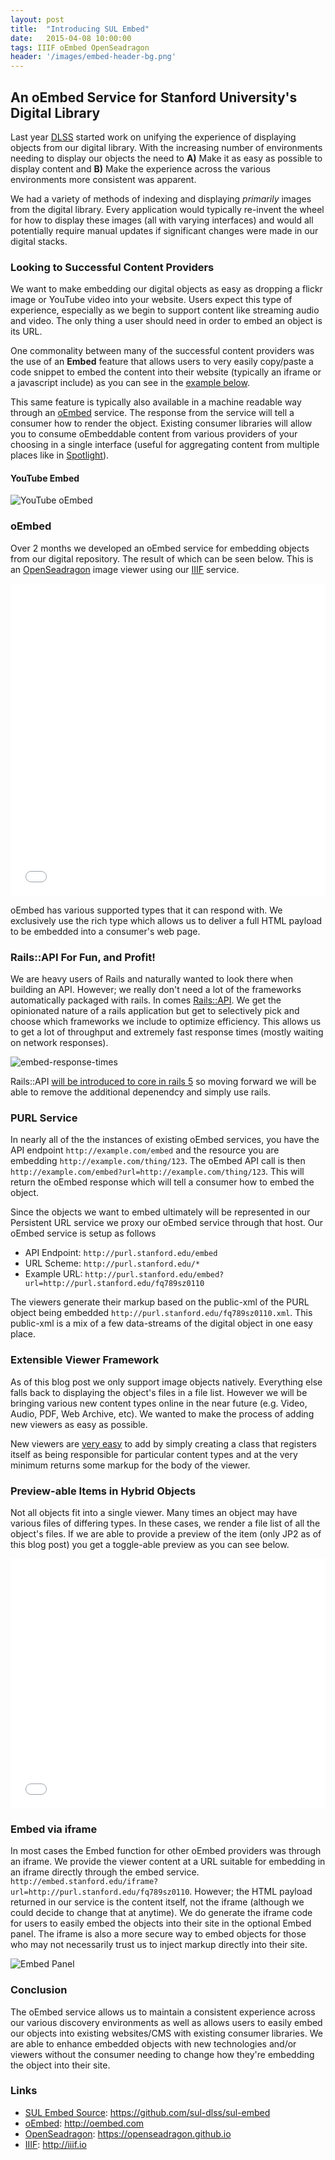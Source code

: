 ```yaml
---
layout: post
title:  "Introducing SUL Embed"
date:   2015-04-08 10:00:00
tags: IIIF oEmbed OpenSeadragon
header: '/images/embed-header-bg.png'
---
```


## An oEmbed Service for Stanford University's Digital Library

Last year [DLSS](http://library.stanford.edu/department/digital-library-systems-and-services-dlss) started work on unifying the experience of displaying objects from our digital library. With the increasing number of environments needing to display our objects the need to **A)** Make it as easy as possible to display content and **B)** Make the experience across the various environments more consistent was apparent.

We had a variety of methods of indexing and displaying *primarily* images from the digital library. Every application would typically re-invent the wheel for how to display these images (all with varying interfaces) and would all potentially require manual updates if significant changes were made in our digital stacks.

### Looking to Successful Content Providers

We want to make embedding our digital objects as easy as dropping a flickr image or YouTube video into your website. Users expect this type of experience, especially as we begin to support content like streaming audio and video.  The only thing a user should need in order to embed an object is its URL.

One commonality between many of the successful content providers was the use of an **Embed** feature that allows users to very easily copy/paste a code snippet to embed the content into their website (typically an iframe or a javascript include) as you can see in the [example below](#youtube-embed).

This same feature is typically also available in a machine readable way through an [oEmbed](http://oembed.com) service. The response from the service will tell a consumer how to render the object. Existing consumer libraries will allow you to consume oEmbeddable content from various providers of your choosing in a single interface (useful for aggregating content from multiple places like in [Spotlight](http://spotlight.projectblacklight.org)).

#### YouTube Embed
![YouTube oEmbed](/images/youtube-embed.png)

### oEmbed

Over 2 months we developed an oEmbed service for embedding objects from our digital repository. The result of which can be seen below. This is an [OpenSeadragon](https://openseadragon.github.io/) image viewer using our [IIIF](http://iiif.io/) service.

<iframe src='//embed.stanford.edu/iframe?url=http://purl.stanford.edu/cp088pb1682&maxheight=500' height='500px' width='100%' frameborder='0' marginwidth='0' marginheight='0' scrolling='no' allowfullscreen></iframe>

oEmbed has various supported types that it can respond with.  We exclusively use the rich type which allows us to deliver a full HTML payload to be embedded into a consumer's web page.

### Rails::API For Fun, and Profit!

We are heavy users of Rails and naturally wanted to look there when building an API.  However; we really don't need a lot of the frameworks automatically packaged with rails.  In comes [Rails::API](https://github.com/rails-api/rails-api).  We get the opinionated nature of a rails application but get to selectively pick and choose which frameworks we include to optimize efficiency. This allows us to get a lot of throughput and extremely fast response times (mostly waiting on network responses).

![embed-response-times](/images/embed-response-times.png)

Rails::API [will be introduced to core in rails 5](http://wyeworks.com/blog/2015/4/20/rails-api-is-going-to-be-included-in-rails-5) so moving forward we will be able to remove the additional depenendcy and simply use rails.

### PURL Service

In nearly all of the the instances of existing oEmbed services, you have the API endpoint `http://example.com/embed` and the resource you are embedding `http://example.com/thing/123`.  The oEmbed API call is then `http://example.com/embed?url=http://example.com/thing/123`.  This will return the oEmbed response which will tell a consumer how to embed the object.

Since the objects we want to embed ultimately will be represented in our Persistent URL service we proxy our oEmbed service through that host. Our oEmbed service is setup as follows

* API Endpoint: `http://purl.stanford.edu/embed`
* URL Scheme: `http://purl.stanford.edu/*`
* Example URL: `http://purl.stanford.edu/embed?url=http://purl.stanford.edu/fq789sz0110`

The viewers generate their markup based on the public-xml of the PURL object being embedded `http://purl.stanford.edu/fq789sz0110.xml`.  This public-xml is a mix of a few data-streams of the digital object in one easy place.

### Extensible Viewer Framework

As of this blog post we only support image objects natively.  Everything else falls back to displaying the object's files in a file list. However we will be bringing various new content types online in the near future (e.g. Video, Audio, PDF, Web Archive, etc).  We wanted to make the process of adding new viewers as easy as possible.

New viewers are [very easy](https://github.com/sul-dlss/sul-embed#creating-viewers) to add by simply creating a class that registers itself as being responsible for particular content types and at the very minimum returns some markup for the body of the viewer.

### Preview-able Items in Hybrid Objects

Not all objects fit into a single viewer.  Many times an object may have various files of differing types.  In these cases, we render a file list of all the object's files.  If we are able to provide a preview of the item (only JP2 as of this blog post) you get a toggle-able preview as you can see below.

<iframe src='//embed.stanford.edu/iframe?url=http://purl.stanford.edu/tn629pk3948&maxheight=400' height='400px' width='100%' frameborder='0' marginwidth='0' marginheight='0' scrolling='no' allowfullscreen></iframe>

### Embed via iframe

In most cases the Embed function for other oEmbed providers was through an iframe.  We provide the viewer content at a URL suitable for embedding in an iframe directly through the embed service.  `http://embed.stanford.edu/iframe?url=http://purl.stanford.edu/fq789sz0110`.  However; the HTML payload returned in our service is the content itself, not the iframe (although we could decide to change that at anytime).  We do generate the iframe code for users to easily embed the objects into their site in the optional Embed panel. The iframe is also a more secure way to embed objects for those who may not necessarily trust us to inject markup directly into their site.

![Embed Panel](/images/embed-panel.png)

### Conclusion

The oEmbed service allows us to maintain a consistent experience across our various discovery environments as well as allows users to easily embed our objects into existing websites/CMS with existing consumer libraries. We are able to enhance embedded objects with new technologies and/or viewers without the consumer needing to change how they're embedding the object into their site.

### Links

* [SUL Embed Source](https://github.com/sul-dlss/sul-embed): https://github.com/sul-dlss/sul-embed
* [oEmbed](http://oembed.com): http://oembed.com
* [OpenSeadragon](https://openseadragon.github.io): https://openseadragon.github.io
* [IIIF](http://iiif.io): http://iiif.io
